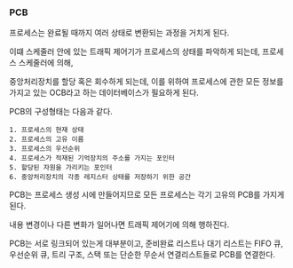 ### PCB

프로세스는 완료될 때까지 여러 상태로 변환되는 과정을 거치게 된다.

이떄 스케줄러 안에 있는 트래픽 제어기가 프로세스의 상태를 파악하게 되는데, 프로세스 스케줄러에 의해,

중앙처리장치를 할당 혹은 회수하게 되는데, 이를 위하여 프로세스에 관한 모든 정보를 가지고 있는 OCB라고 하는 데이터베이스가 필요하게 된다.

PCB의 구성형태는 다음과 같다.

```
1. 프로세스의 현재 상태
2. 프로세스의 고유 이름
3. 프로세스의 우선순위
4. 프로세스가 적재된 기억장치의 주소를 가지는 포인터
5. 할당된 자원을 가리키는 포인터
6. 중앙처리장치의 각종 레지스터 상태를 저장하기 위한 공간
```

PCB는 프로세스 생성 시에 만들어지므로 모든 프로세스는 각기 고유의  PCB를 가지게 된다.

내용 변경이나 다른 변화가 일어나면 트래픽 제어기에 의해 행하진다.

PCB는 서로 링크되어 있는게 대부분이고, 준비완료 리스트나 대기 리스트는 FIFO 큐, 우선순위 큐, 트리 구조, 스택 또는 단순한 무순서 연결리스트들로 PCB를 연결한다.
